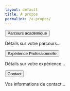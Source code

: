 ```yaml
---
layout: default
title: À propos
permalink: /a-propos/
---
```


<div class="page-content" markdown="1">
  
  <button class="accordion">Parcours académique</button>
  <div class="panel" markdown="1">
    <p>Détails sur votre parcours...</p>
  </div>

  <button class="accordion">Expérience Professionnelle</button>
  <div class="panel" markdown="1">
    <p>Détails sur votre expérience...</p>
  </div>

  <button class="accordion">Contact</button>
  <div class="panel" markdown="1">
    <p>Vos informations de contact...</p>
  </div>

</div>
